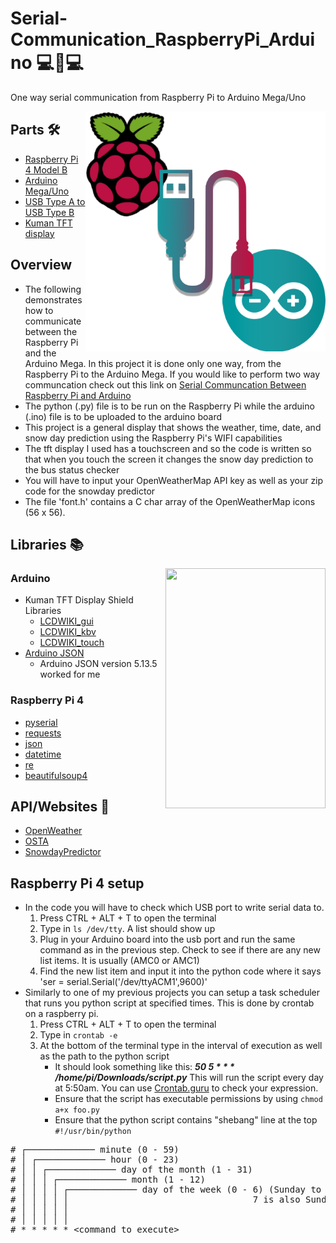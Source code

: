 # Serial-Communication_RaspberryPi_Arduino 💻📶💻
One way serial communication from Raspberry Pi to Arduino Mega/Uno

<p> 
  <img width=384 height=384 align='Right' src="https://github.com/Raziz1/Serial-Communication_RaspberryPi_Arduino/blob/main/images/Rasp-Arduino.png? raw=true">
</p>

## Parts 🛠
* [Raspberry Pi 4 Model B](https://www.amazon.ca/Raspberry-Pi-Computer-Model-4GB/dp/B07W4JM192/ref=sr_1_7?dchild=1&keywords=raspberry+pi+4&qid=1607186145&sr=8-7)
* [Arduino Mega/Uno](https://www.amazon.ca/Elegoo-Board-ATmega2560-ATMEGA16U2-Arduino/dp/B01H4ZLZLQ/ref=sr_1_12?dchild=1&keywords=arduino+mega&qid=1607186201&sr=8-12)
* [USB Type A to USB Type B](https://www.amazon.ca/JSAUX-Printer-Scanner-Compatible-Lexmark/dp/B07RW66XRW/ref=sr_1_7?dchild=1&keywords=usb+a+to+usb+b&qid=1607186219&sr=8-7)
* [Kuman TFT display](https://www.amazon.ca/480x320-Screen-Module-Arduino-Without/dp/B07NWH47PV/ref=sr_1_24?dchild=1&keywords=tft+display+kuman&qid=1607187338&sr=8-24)

## Overview
* The following demonstrates how to communicate between the Raspberry Pi and the Arduino Mega. In this project it is done only one way, from the Raspberry Pi to the Arduino Mega. If you would like to perform two way communcation check out this link on [Serial Communcation Between Raspberry Pi and Arduino](https://roboticsbackend.com/raspberry-pi-arduino-serial-communication/)
* The python (.py) file is to be run on the Raspberry Pi while the arduino (.ino) file is to be uploaded to the arduino board
* This project is a general display that shows the weather, time, date, and snow day prediction using the Raspberry Pi's WIFI capabilities
* The tft display I used has a touchscreen and so the code is written so that when you touch the screen it changes the snow day prediction to the bus status checker
* You will have to input your OpenWeatherMap API key as well as your zip code for the snowday predictor
* The file 'font.h' contains a C char array of the OpenWeatherMap icons (56 x 56).  

## Libraries 📚

<p> 
  <img width=256 height=384 align='Right' src="https://github.com/Raziz1/Serial-Communication_RaspberryPi_Arduino/blob/main/images/SnowdayPredictor.png? raw=true">
</p>

### Arduino
* Kuman TFT Display Shield Libraries
  - [LCDWIKI_gui](https://github.com/lcdwiki/LCDWIKI_gui)
  - [LCDWIKI_kbv](https://github.com/lcdwiki/LCDWIKI_kbv)
  - [LCDWIKI_touch](https://github.com/lcdwiki/LCDWIKI_touch)
* [Arduino JSON](https://github.com/bblanchon/ArduinoJson)
  - Arduino JSON version 5.13.5 worked for me
 ### Raspberry Pi 4
 *  [pyserial](https://pypi.org/project/pyserial/)
 *  [requests](https://pypi.org/project/requests/)
 *  [json](https://docs.python.org/3/library/json.html)
 *  [datetime](https://docs.python.org/3/library/datetime.html)
 *  [re](https://docs.python.org/3/library/re.html)
 *  [beautifulsoup4](https://pypi.org/project/beautifulsoup4/)

## API/Websites 📶
* [OpenWeather](https://openweathermap.org/)
* [OSTA](http://www.ottawaschoolbus.ca/)
* [SnowdayPredictor](https://www.snowdaycalculator.com/)

## Raspberry Pi 4 setup
* In the code you will have to check which USB port to write serial data to.
  1. Press CTRL + ALT + T to open the terminal
  2. Type in `ls /dev/tty`. A list should show up
  3. Plug in your Arduino board into the usb port and run the same command as in the previous step. Check to see if there are any new list items. It is usually (AMC0 or AMC1)
  4. Find the new list item and input it into the python code where it says 'ser = serial.Serial('/dev/ttyACM1',9600)'
* Similarly to one of my previous projects you can setup a task scheduler that runs you python script at specified times. This is done by crontab on a raspberry pi.
  1. Press CTRL + ALT + T to open the terminal
  2. Type in `crontab -e`
  3. At the bottom of the terminal type in the interval of execution as well as the path to the python script
      * It should look something like this: **_50 5 * * * /home/pi/Downloads/script.py_** This will run the script every day at 5:50am. You can use [Crontab.guru](https://crontab.guru/) to check your expression. 
      * Ensure that the script has executable permissions by using `chmod a+x foo.py`
      * Ensure that the python script contains "shebang" line at the top `#!/usr/bin/python`
 <pre># ┌───────────── minute (0 - 59)
# │ ┌───────────── hour (0 - 23)
# │ │ ┌───────────── day of the month (1 - 31)
# │ │ │ ┌───────────── month (1 - 12)
# │ │ │ │ ┌───────────── day of the week (0 - 6) (Sunday to Saturday;
# │ │ │ │ │                                   7 is also Sunday on some systems)
# │ │ │ │ │
# │ │ │ │ │
# * * * * * &lt;command to execute&gt;
</pre>
